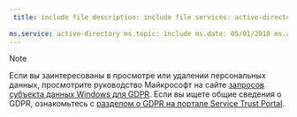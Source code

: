 ```yaml
---
 title: include file description: include file services: active-directory author: eross-msft
 
ms.service: active-directory ms.topic: include ms.date: 05/01/2018 ms.author: lizross ms.custom: include file
---
```


>[!Note]
>Если вы заинтересованы в просмотре или удалении персональных данных, просмотрите руководство Майкрософт на сайте [запросов субъекта данных Windows для GDPR](https://docs.microsoft.com/en-us/microsoft-365/compliance/gdpr-dsr-windows). Если вы ищете общие сведения о GDPR, ознакомьтесь с [разделом о GDPR на портале Service Trust Portal](https://servicetrust.microsoft.com/ViewPage/GDPRGetStarted).